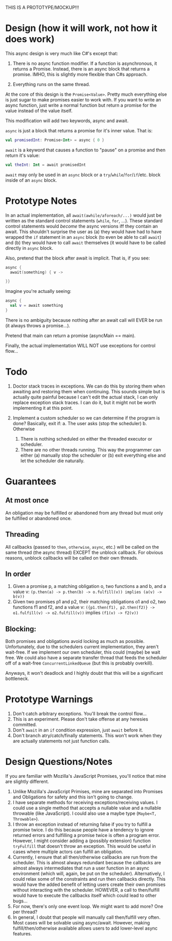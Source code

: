 THIS IS A PROTOTYPE/MOCKUP!!!

# Design (how it will work, not how it does work)

This async design is very much like C#'s except that:

  1. There is no async function modifier. If a function is asynchronous, it
     returns a Promise. Instead, there is an async block that returns a
     promise. IMHO, this is slightly more flexible than C#s approach.

  2. Everything runs on the same thread.

At the core of this design is the `Promise<Value>`. Pretty much everything else
is just sugar to make promises easier to work with. If you want to write an
async function, just write a normal function but return a promise for the value
instead of the value itself.

This modification will add two keywords, async and await.

`async` is just a block that returns a promise for it's inner value. That is:

```kt
val promisedInt: Promise<Int> = async { 0 }
```

`await` is a keyword that causes a function to "pause" on a promise and then
return it's value:

```kt
val theInt: Int = await promisedInt
```

`await` may only be used in an `async` block or a `try`/`while`/`for`/`if`/etc.
block inside of an `async` block.

# Prototype Notes

In an actual implementation, all `await(awhile/aforeach/...)` would just be
written as the standard control statements (`while`, `for`, ...). These
standard control statements would *become* the async versions iff they
contain an await. This shouldn't surprise the user as (a) they would have
had to have wrapped the `if` statement in an `async` block (to even be able to
call `await`) and (b) they would have to call `await` themselves (it would have
to be called directly in `async` block.

Also, pretend that the block after await is implicit. That is, if you see:

```kt
async {
  await(something) { v ->

}}
```

Imagine you're actually seeing:

```kt
async {
  val v = await something
}
```

There is no ambiguity because nothing after an await call will EVER be run (it
always throws a promise...).

Pretend that main can return a promise (asyncMain == main).

Finally, the actual implementation WILL NOT use exceptions for control flow...

# Todo
1. Doctor stack traces in exceptions. We can do this by storing them when
   awaiting and restoring them when continuing. This sounds simple but is
   actually quite painful because I can't edit the actual stack, I can only
   replace exception stack traces. I can do it, but it might not be worth
   implementing it at this point.

2. Implement a custom scheduler so we can determine if the program is done? Basically, exit if:
  a. The user asks (stop the scheduler)
  b. Otherwise
    1. There is nothing scheduled on either the threaded executor or scheduler.
    2. There are no other threads running.
  This way the programmer can either (a) manually stop the scheduler or (b)
  exit everything else and let the scheduler die naturally.

# Guarantees

## At most once
An obligation may be fulfilled or abandoned from any thread but must only be
fulfilled or abandoned once.

## Threading
All callbacks (passed to `then`, `otherwise`, `async`, etc.) will be called on
the same thread (the async thread) EXCEPT the unblock callback. For obvious
reasons, unblock callbacks will be called on their own threads.

## In order
 1. Given a promise p, a matching obligation o, two functions a and b, and a value v:
    `(p.then(a) -> p.then(b) -> o.fulfill(v)) implies (a(v) -> b(v))`
 2. Given two promises p1 and p2, their matching obligations o1 and o2, two functions f1 and f2, and a value v:
    `({p1.then(f1), p2.then(f2)} -> o1.fulfill(v) -> o2.fulfill(v))`
    implies
    `(f1(v) -> f2(v))`

## Blocking:

Both promises and obligations avoid locking as much as possible. Unfortunately,
due to the schedulers current implementation, they aren't wait-free. If we
implement our own scheduler, this could (maybe) be wait free. We could also
have a separate transfer thread that feeds the scheduler off of a wait-free
`ConcurrentLinkedQueue` (but this is probably overkill).

Anyways, it won't deadlock and I highly doubt that this will be a significant
bottleneck.

# Prototype Warnings

1. Don't catch arbitrary exceptions. You'll break the control flow...
2. This is an experiment. Please don't take offense at any heresies committed.
3. Don't `await` in an `if` condition expression, just `await` before it.
4. Don't branch atry/catch/finally statements. This won't work when they are
   actually statements not just function calls.

# Design Questions/Notes

If you are familiar with Mozilla's JavaScript Promises, you'll notice that mine
are slightly different.

1. Unlike Mozilla's JavaScript Primises, mine are separated into Promises and
   Obligations for safety and this isn't going to change.
2. I have separate methods for receiving exceptions/receiving values. I could
   use a single method that accepts a nullable value and a nullable throwable
   (like JavaScript). I could also use a maybe type (`Maybe<T, Throwable>`).
3. I throw an exception instead of returning false if you try to fulfill a
   promise twice. I do this because people have a tendency to ignore returned
   errors and fulfilling a promise twice is often a program error. However, I
   might consider adding a (possibly extension) function `tryFulfill` that
   doesn't throw an exception. This would be useful in cases where multiple
   actors can fulfill an obligation.
4. Currently, I ensure that all then/otherwise callbacks are run from the
   scheduler. This is almost always redundant because the callbacks are almost
   always intermediates that run a user function in an async environment (which
   will, again, be put on the scheduler). Alternatively, I could relax some of
   the constraints and run then callbacks directly. This would have the added
   benefit of letting users create their own promises without interacting with
   the scheduler. HOWEVER, a call to then/fulfill would have to execute the
   callbacks itself which could lead to other bugs...
5. For now, there's only one event loop. We might want to add more? One per
   thread?
6. In general, I doubt that people will manually call then/fulfill very often.
   Most cases will be solvable using async/await. However, making
   fulfill/then/otherwise available allows users to add lower-level async
   features.

